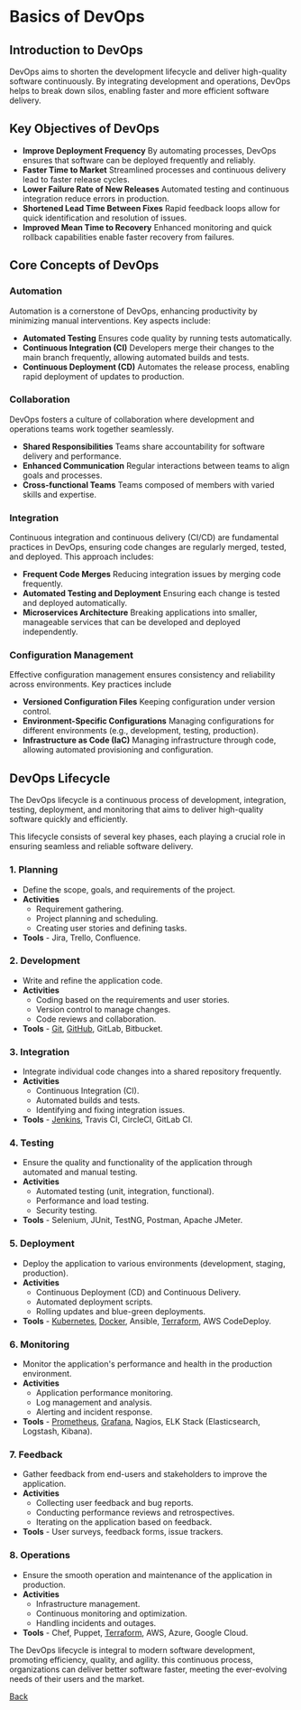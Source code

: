 # Basics of DevOps

## Introduction to DevOps

DevOps aims to shorten the development lifecycle and deliver high-quality software continuously. By integrating development and operations, DevOps helps to break down silos, enabling faster and more efficient software delivery.

## Key Objectives of DevOps

- **Improve Deployment Frequency** By automating processes, DevOps ensures that software can be deployed frequently and reliably.
- **Faster Time to Market** Streamlined processes and continuous delivery lead to faster release cycles.
- **Lower Failure Rate of New Releases** Automated testing and continuous integration reduce errors in production.
- **Shortened Lead Time Between Fixes** Rapid feedback loops allow for quick identification and resolution of issues.
- **Improved Mean Time to Recovery** Enhanced monitoring and quick rollback capabilities enable faster recovery from failures.

## Core Concepts of DevOps

### Automation
Automation is a cornerstone of DevOps, enhancing productivity by minimizing manual interventions. Key aspects include:
- **Automated Testing** Ensures code quality by running tests automatically.
- **Continuous Integration (CI)** Developers merge their changes to the main branch frequently, allowing automated builds and tests.
- **Continuous Deployment (CD)** Automates the release process, enabling rapid deployment of updates to production.

### Collaboration
DevOps fosters a culture of collaboration where development and operations teams work together seamlessly.
- **Shared Responsibilities** Teams share accountability for software delivery and performance.
- **Enhanced Communication** Regular interactions between teams to align goals and processes.
- **Cross-functional Teams** Teams composed of members with varied skills and expertise.

### Integration
Continuous integration and continuous delivery (CI/CD) are fundamental practices in DevOps, ensuring code changes are regularly merged, tested, and deployed. This approach includes:
- **Frequent Code Merges** Reducing integration issues by merging code frequently.
- **Automated Testing and Deployment** Ensuring each change is tested and deployed automatically.
- **Microservices Architecture** Breaking applications into smaller, manageable services that can be developed and deployed independently.

### Configuration Management
Effective configuration management ensures consistency and reliability across environments. Key practices include
- **Versioned Configuration Files** Keeping configuration under version control.
- **Environment-Specific Configurations** Managing configurations for different environments (e.g., development, testing, production).
- **Infrastructure as Code (IaC)** Managing infrastructure through code, allowing automated provisioning and configuration.

## DevOps Lifecycle

The DevOps lifecycle is a continuous process of development, integration, testing, deployment, and monitoring that aims to deliver high-quality software quickly and efficiently. 

This lifecycle consists of several key phases, each playing a crucial role in ensuring seamless and reliable software delivery.

### 1. **Planning**
   - Define the scope, goals, and requirements of the project.
   - **Activities**
     - Requirement gathering.
     - Project planning and scheduling.
     - Creating user stories and defining tasks.
   - **Tools** - Jira, Trello, Confluence.

### 2. **Development**
   - Write and refine the application code.
   - **Activities**
     - Coding based on the requirements and user stories.
     - Version control to manage changes.
     - Code reviews and collaboration.
   - **Tools** - [Git](../tools/git_github/git_github.md), [GitHub](../tools/git_github/git_github.md), GitLab, Bitbucket.

### 3. **Integration**
   - Integrate individual code changes into a shared repository frequently.
   - **Activities**
     - Continuous Integration (CI).
     - Automated builds and tests.
     - Identifying and fixing integration issues.
   - **Tools** - [Jenkins](../tools/jenkins/jenkins.md), Travis CI, CircleCI, GitLab CI.

### 4. **Testing**
   - Ensure the quality and functionality of the application through automated and manual testing.
   - **Activities**
     - Automated testing (unit, integration, functional).
     - Performance and load testing.
     - Security testing.
   - **Tools** - Selenium, JUnit, TestNG, Postman, Apache JMeter.

### 5. **Deployment**
   - Deploy the application to various environments (development, staging, production).
   - **Activities**
     - Continuous Deployment (CD) and Continuous Delivery.
     - Automated deployment scripts.
     - Rolling updates and blue-green deployments.
   - **Tools** - [Kubernetes](../tools/k8s/k8s.md), [Docker](../tools/docker/docker.md), Ansible, [Terraform](../tools/terraform/terraform.md), AWS CodeDeploy.

### 6. **Monitoring**
   - Monitor the application's performance and health in the production environment.
   - **Activities**
     - Application performance monitoring.
     - Log management and analysis.
     - Alerting and incident response.
   - **Tools** - [Prometheus](../tools/promethens/promethens.md), [Grafana](../tools/grafana/grafana.md), Nagios, ELK Stack (Elasticsearch, Logstash, Kibana).

### 7. **Feedback**
   - Gather feedback from end-users and stakeholders to improve the application.
   - **Activities**
     - Collecting user feedback and bug reports.
     - Conducting performance reviews and retrospectives.
     - Iterating on the application based on feedback.
   - **Tools** - User surveys, feedback forms, issue trackers.

### 8. **Operations**
   - Ensure the smooth operation and maintenance of the application in production.
   - **Activities**
     - Infrastructure management.
     - Continuous monitoring and optimization.
     - Handling incidents and outages.
   - **Tools** - Chef, Puppet, [Terraform](../tools/terraform/terraform.md), AWS, Azure, Google Cloud.

The DevOps lifecycle is integral to modern software development, promoting efficiency, quality, and agility. this continuous process, organizations can deliver better software faster, meeting the ever-evolving needs of their users and the market.

[Back](../devops.md)